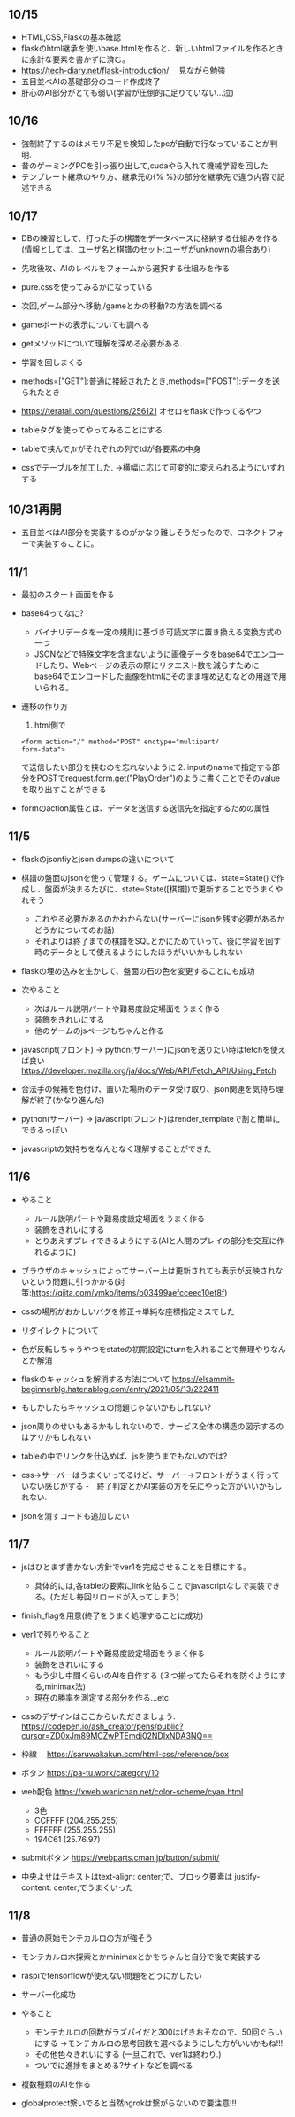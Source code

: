 ## 10/15
- HTML,CSS,Flaskの基本確認
- flaskのhtml継承を使いbase.htmlを作ると、新しいhtmlファイルを作るときに余計な要素を書かずに済む。
- https://tech-diary.net/flask-introduction/ 　見ながら勉強
- 五目並べAIの基礎部分のコード作成終了
- 肝心のAI部分がとても弱い(学習が圧倒的に足りていない...泣)

## 10/16
- 強制終了するのはメモリ不足を検知したpcが自動で行なっていることが判明.
- 昔のゲーミングPCを引っ張り出して,cudaやら入れて機械学習を回した
- テンプレート継承のやり方、継承元の{% %}の部分を継承先で違う内容で記述できる

## 10/17
- DBの練習として、打った手の棋譜をデータベースに格納する仕組みを作る
(情報としては、ユーザ名と棋譜のセット:ユーザがunknownの場合あり)

- 先攻後攻、AIのレベルをフォームから選択する仕組みを作る
- pure.cssを使ってみるかになっている

- 次回,ゲーム部分へ移動,/gameとかの移動?の方法を調べる
- gameボードの表示についても調べる
- getメソッドについて理解を深める必要がある.
- 学習を回しまくる
- methods=["GET"]:普通に接続されたとき,methods=["POST"]:データを送られたとき
- https://teratail.com/questions/256121 オセロをflaskで作ってるやつ
- tableタグを使ってやってみることにする.
- tableで挟んで,trがそれぞれの列でtdが各要素の中身
- cssでテーブルを加工した. ->横幅に応じて可変的に変えられるようにいずれする

## 10/31再開
- 五目並べはAI部分を実装するのがかなり難しそうだったので、コネクトフォーで実装することに。

## 11/1
- 最初のスタート画面を作る

- base64ってなに?
    - バイナリデータを一定の規則に基づき可読文字に置き換える変換方式の一つ
    - JSONなどで特殊文字を含まないように画像データをbase64でエンコードしたり、Webページの表示の際にリクエスト数を減らすためにbase64でエンコードした画像をhtmlにそのまま埋め込むなどの用途で用いられる。

- 遷移の作り方
    1. html側で
    ```
    <form action="/" method="POST" enctype="multipart/
    form-data">
    ```
    で送信したい部分を挟むのを忘れないように
    2. inputのnameで指定する部分をPOSTでrequest.form.get("PlayOrder")のように書くことでそのvalueを取り出すことができる

- formのaction属性とは、データを送信する送信先を指定するための属性

## 11/5
- flaskのjsonfiyとjson.dumpsの違いについて
- 棋譜の盤面のjsonを使って管理する。ゲームについては、state=State()で作成し、盤面が決まるたびに、state=State([棋譜])で更新することでうまくやれそう
    - これやる必要があるのかわからない(サーバーにjsonを残す必要があるかどうかについてのお話)
    - それよりは終了までの棋譜をSQLとかにためていって、後に学習を回す時のデータとして使えるようにしたほうがいいかもしれない
- flaskの埋め込みを生かして、盤面の石の色を変更することにも成功
- 次やること
    - 次はルール説明パートや難易度設定場面をうまく作る
    - 装飾をきれいにする
    - 他のゲームのjsページもちゃんと作る

- javascript(フロント) → python(サーバー)にjsonを送りたい時はfetchを使えば良い　https://developer.mozilla.org/ja/docs/Web/API/Fetch_API/Using_Fetch

- 合法手の候補を色付け、置いた場所のデータ受け取り、json関連を気持ち理解が終了(かなり進んだ)
- python(サーバー) → javascript(フロント)はrender_templateで割と簡単にできるっぽい
- javascriptの気持ちをなんとなく理解することができた

## 11/6
- やること
    - ルール説明パートや難易度設定場面をうまく作る
    - 装飾をきれいにする
    - とりあえずプレイできるようにする(AIと人間のプレイの部分を交互に作れるように)

- ブラウザのキャッシュによってサーバー上は更新されても表示が反映されないという問題に引っかかる(対策:https://qiita.com/ymko/items/b03499aefcceec10ef8f)

- cssの場所がおかしいバグを修正→単純な座標指定ミスでした
- リダイレクトについて
- 色が反転しちゃうやつをstateの初期設定にturnを入れることで無理やりなんとか解消
- flaskのキャッシュを解消する方法について
https://elsammit-beginnerblg.hatenablog.com/entry/2021/05/13/222411

- もしかしたらキャッシュの問題じゃないかもしれない?
- json周りのせいもあるかもしれないので、サービス全体の構造の図示するのはアリかもしれない
- tableの中でリンクを仕込めば、jsを使うまでもないのでは?
- css→サーバーはうまくいってるけど、サーバー→フロントがうまく行っていない感じがする
-　終了判定とかAI実装の方を先にやった方がいいかもしれない.
- jsonを消すコードも追加したい

## 11/7
- jsはひとまず書かない方針でver1を完成させることを目標にする。
    - 具体的には,各tableの要素にlinkを貼ることでjavascriptなしで実装できる。(ただし毎回リロードが入ってしまう)

- finish_flagを用意(終了をうまく処理することに成功)

- ver1で残りやること
    - ルール説明パートや難易度設定場面をうまく作る 
    - 装飾をきれいにする
    - もう少し中間くらいのAIを自作する
    (３つ揃ってたらそれを防ぐようにする,minimax法)
    - 現在の勝率を測定する部分を作る...etc

- cssのデザインはここからいただきましょう. 
https://codepen.io/ash_creator/pens/public?cursor=ZD0xJm89MCZwPTEmdj02NDIxNDA3NQ==

- 枠線　
https://saruwakakun.com/html-css/reference/box

- ボタン
https://pa-tu.work/category/10

- web配色
https://xweb.wanichan.net/color-scheme/cyan.html
    - 3色
    - CCFFFF (204.255.255)
    - FFFFFF (255.255.255)
    - 194C61 (25.76.97)

- submitボタン
https://webparts.cman.jp/button/submit/

- 中央よせはテキストはtext-align: center;で、ブロック要素は    justify-content: center;でうまくいった

## 11/8
- 普通の原始モンテカルロの方が強そう
- モンテカルロ木探索とかminimaxとかをちゃんと自分で後で実装する
- raspiでtensorflowが使えない問題をどうにかしたい

- サーバー化成功
- やること
    - モンテカルロの回数がラズパイだと300はげきおそなので、50回ぐらいにする
    ->モンテカルロの思考回数を選べるようにした方がいいかもね!!!
    - その他色々きれいにする
    (一旦これで、ver1は終わり.)
    - ついでに進捗をまとめる?サイトなどを調べる

- 複数種類のAIを作る
- globalprotect繋いでると当然ngrokは繋がらないので要注意!!!
